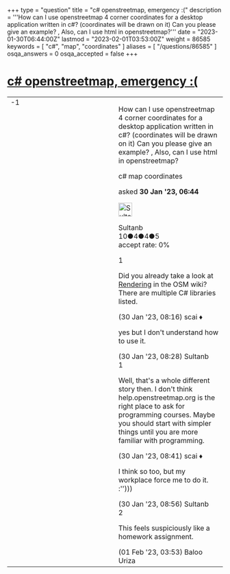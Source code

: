 +++
type = "question"
title = "c# openstreetmap, emergency :("
description = '''How can I use openstreetmap 4 corner coordinates for a desktop application written in c#? (coordinates will be drawn on it) Can you please give an example? , Also, can I use html in openstreetmap?'''
date = "2023-01-30T06:44:00Z"
lastmod = "2023-02-01T03:53:00Z"
weight = 86585
keywords = [ "c#", "map", "coordinates" ]
aliases = [ "/questions/86585" ]
osqa_answers = 0
osqa_accepted = false
+++

<div class="headNormal">

# [c# openstreetmap, emergency :(](/questions/86585/c-openstreetmap-emergency)

</div>

<div id="main-body">

<div id="askform">

<table id="question-table" style="width:100%;">
<colgroup>
<col style="width: 50%" />
<col style="width: 50%" />
</colgroup>
<tbody>
<tr>
<td style="width: 30px; vertical-align: top"><div class="vote-buttons">
<span id="post-86585-upvote" class="ajax-command post-vote up" rel="nofollow" title="I like this post (click again to cancel)"> </span>
<div id="post-86585-score" class="post-score" title="current number of votes">
-1
</div>
<span id="post-86585-downvote" class="ajax-command post-vote down" rel="nofollow" title="I dont like this post (click again to cancel)"> </span> <span id="favorite-mark" class="ajax-command favorite-mark" rel="nofollow" title="mark/unmark this question as favorite (click again to cancel)"> </span>
<div id="favorite-count" class="favorite-count">
&#10;</div>
</div></td>
<td><div id="item-right">
<div class="question-body">
<p>How can I use openstreetmap 4 corner coordinates for a desktop application written in c#? (coordinates will be drawn on it) Can you please give an example? , Also, can I use html in openstreetmap?</p>
</div>
<div id="question-tags" class="tags-container tags">
<span class="post-tag tag-link-c#" rel="tag" title="see questions tagged &#39;c#&#39;">c#</span> <span class="post-tag tag-link-map" rel="tag" title="see questions tagged &#39;map&#39;">map</span> <span class="post-tag tag-link-coordinates" rel="tag" title="see questions tagged &#39;coordinates&#39;">coordinates</span>
</div>
<div id="question-controls" class="post-controls">
&#10;</div>
<div class="post-update-info-container">
<div class="post-update-info post-update-info-user">
<p>asked <strong>30 Jan '23, 06:44</strong></p>
<img src="https://secure.gravatar.com/avatar/77607f05001735bba22f6e2026906d56?s=32&amp;d=identicon&amp;r=g" class="gravatar" width="32" height="32" alt="Sultanb&#39;s gravatar image" />
<p><span>Sultanb</span><br />
<span class="score" title="10 reputation points">10</span><span title="4 badges"><span class="badge1">●</span><span class="badgecount">4</span></span><span title="4 badges"><span class="silver">●</span><span class="badgecount">4</span></span><span title="5 badges"><span class="bronze">●</span><span class="badgecount">5</span></span><br />
<span class="accept_rate" title="Rate of the user&#39;s accepted answers">accept rate:</span> <span title="Sultanb has no accepted answers">0%</span></p>
</div>
</div>
<div id="comments-container-86585" class="comments-container">
<span id="86586"></span>
<div id="comment-86586" class="comment">
<div id="post-86586-score" class="comment-score">
1
</div>
<div class="comment-text">
<p>Did you already take a look at <a href="https://wiki.openstreetmap.org/wiki/Rendering">Rendering</a> in the OSM wiki? There are multiple C# libraries listed.</p>
</div>
<div id="comment-86586-info" class="comment-info">
<span class="comment-age">(30 Jan '23, 08:16)</span> <span class="comment-user userinfo">scai ♦</span>
</div>
</div>
<span id="86587"></span>
<div id="comment-86587" class="comment">
<div id="post-86587-score" class="comment-score">
&#10;</div>
<div class="comment-text">
<p>yes but I don't understand how to use it.</p>
</div>
<div id="comment-86587-info" class="comment-info">
<span class="comment-age">(30 Jan '23, 08:28)</span> <span class="comment-user userinfo">Sultanb</span>
</div>
</div>
<span id="86588"></span>
<div id="comment-86588" class="comment">
<div id="post-86588-score" class="comment-score">
1
</div>
<div class="comment-text">
<p>Well, that's a whole different story then. I don't think help.openstreetmap.org is the right place to ask for programming courses. Maybe you should start with simpler things until you are more familiar with programming.</p>
</div>
<div id="comment-86588-info" class="comment-info">
<span class="comment-age">(30 Jan '23, 08:41)</span> <span class="comment-user userinfo">scai ♦</span>
</div>
</div>
<span id="86589"></span>
<div id="comment-86589" class="comment">
<div id="post-86589-score" class="comment-score">
&#10;</div>
<div class="comment-text">
<p>I think so too, but my workplace force me to do it. :'')))</p>
</div>
<div id="comment-86589-info" class="comment-info">
<span class="comment-age">(30 Jan '23, 08:56)</span> <span class="comment-user userinfo">Sultanb</span>
</div>
</div>
<span id="86598"></span>
<div id="comment-86598" class="comment">
<div id="post-86598-score" class="comment-score">
2
</div>
<div class="comment-text">
<p>This feels suspiciously like a homework assignment.</p>
</div>
<div id="comment-86598-info" class="comment-info">
<span class="comment-age">(01 Feb '23, 03:53)</span> <span class="comment-user userinfo">Baloo Uriza</span>
</div>
</div>
</div>
<div id="comment-tools-86585" class="comment-tools">
&#10;</div>
<div class="clear">
&#10;</div>
<div id="comment-86585-form-container" class="comment-form-container">
&#10;</div>
<div class="clear">
&#10;</div>
</div></td>
</tr>
</tbody>
</table>

</div>

</div>

